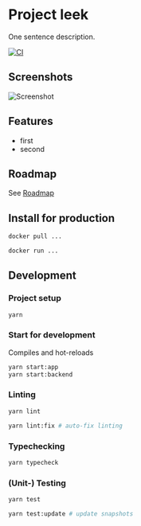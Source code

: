 # Project leek

One sentence description.

[![CI](https://github.com/project-leek/project-leek/workflows/PR%20Checks/badge.svg)](https://github.com/project-leek/project-leek/actions?query=workflow%3A"PR+Checks")

## Screenshots

![Screenshot](screenshot.jpg)

## Features

* first
* second

## Roadmap

See [Roadmap](https://github.com/project-leek/project-leek/projects/1)

## Install for production

```bash
docker pull ...

docker run ...
```

## Development

### Project setup

```bash
yarn
```

### Start for development

Compiles and hot-reloads

```bash
yarn start:app
yarn start:backend
```

### Linting

```bash
yarn lint

yarn lint:fix # auto-fix linting
```

### Typechecking

```bash
yarn typecheck
```

### (Unit-) Testing

```bash
yarn test

yarn test:update # update snapshots
```
